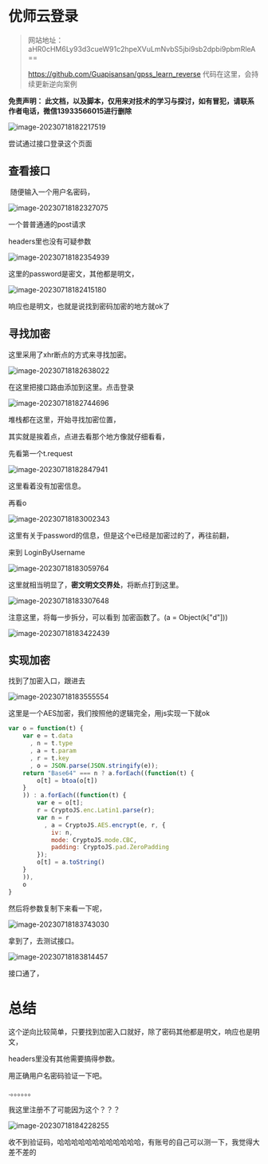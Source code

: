 # 优师云登录

> 网站地址：aHR0cHM6Ly93d3cueW91c2hpeXVuLmNvbS5jbi9sb2dpbi9pbmRleA==
>
> https://github.com/Guapisansan/gpss_learn_reverse 代码在这里，会持续更新逆向案例

**免责声明： 此文档，以及脚本，仅用来对技术的学习与探讨，如有冒犯，请联系作者电话，微信13933566015进行删除**

![image-20230718182217519](./优师云登录.assets/image-20230718182217519.png)

尝试通过接口登录这个页面

## 查看接口

​	随便输入一个用户名密码，

![image-20230718182327075](./优师云登录.assets/image-20230718182327075.png)

一个普普通通的post请求

headers里也没有可疑参数

![image-20230718182354939](./优师云登录.assets/image-20230718182354939.png)

这里的password是密文，其他都是明文，

![image-20230718182415180](./优师云登录.assets/image-20230718182415180.png)

响应也是明文，也就是说找到密码加密的地方就ok了

## 寻找加密

这里采用了xhr断点的方式来寻找加密。

![image-20230718182638022](./优师云登录.assets/image-20230718182638022.png)

在这里把接口路由添加到这里。点击登录

![image-20230718182744696](./优师云登录.assets/image-20230718182744696.png)

堆栈都在这里，开始寻找加密位置，

其实就是挨着点，点进去看那个地方像就仔细看看，

先看第一个t.request

![image-20230718182847941](./优师云登录.assets/image-20230718182847941.png)

这里看着没有加密信息。

再看o

![image-20230718183002343](./优师云登录.assets/image-20230718183002343.png)

这里有关于password的信息，但是这个e已经是加密过的了，再往前翻，

来到   LoginByUsername 

![image-20230718183059764](./优师云登录.assets/image-20230718183059764.png)

这里就相当明显了，**密文明文交界处**，将断点打到这里。

![image-20230718183307648](./优师云登录.assets/image-20230718183307648.png)

注意这里，将每一步拆分，可以看到 加密函数了。(a = Object(k["d"]))

![image-20230718183422439](./优师云登录.assets/image-20230718183422439.png)

## 实现加密

找到了加密入口，跟进去

![image-20230718183555554](./优师云登录.assets/image-20230718183555554.png)

这里是一个AES加密，我们按照他的逻辑完全，用js实现一下就ok

~~~~javascript
var o = function(t) {
    var e = t.data
      , n = t.type
      , a = t.param
      , r = t.key
      , o = JSON.parse(JSON.stringify(e));
    return "Base64" === n ? a.forEach((function(t) {
        o[t] = btoa(o[t])
    }
    )) : a.forEach((function(t) {
        var e = o[t];
        r = CryptoJS.enc.Latin1.parse(r);
        var n = r
          , a = CryptoJS.AES.encrypt(e, r, {
            iv: n,
            mode: CryptoJS.mode.CBC,
            padding: CryptoJS.pad.ZeroPadding
        });
        o[t] = a.toString()
    }
    )),
    o
}
~~~~

然后将参数复制下来看一下呢，

![image-20230718183743030](./优师云登录.assets/image-20230718183743030.png)

拿到了，去测试接口。

![image-20230718183814457](./优师云登录.assets/image-20230718183814457.png)

接口通了，

# 总结

这个逆向比较简单，只要找到加密入口就好，除了密码其他都是明文，响应也是明文，

headers里没有其他需要搞得参数。

用正确用户名密码验证一下吧。

.。。。。。。

我这里注册不了可能因为这个？？？

![image-20230718184228255](./优师云登录.assets/image-20230718184228255.png)

收不到验证码，哈哈哈哈哈哈哈哈哈哈哈哈，有账号的自己可以测一下，我觉得大差不差的

